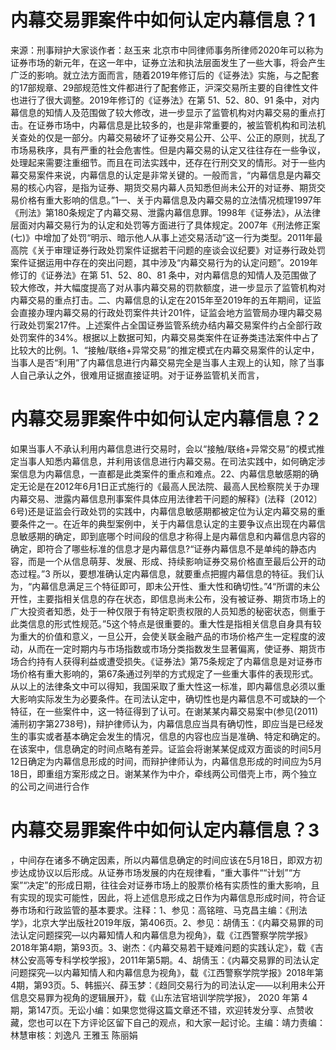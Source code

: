 # 内幕交易罪案件中如何认定内幕信息？1

来源：刑事辩护大家谈作者：赵玉来 北京市中同律师事务所律师2020年可以称为证券市场的新元年，在这一年中，证券立法和执法层面发生了一些大事，将会产生广泛的影响。就立法方面而言，随着2019年修订后的《证券法》实施，与之配套的17部规章、29部规范性文件都进行了配套修正，沪深交易所主要的自律性文件也进行了很大调整。2019年修订的《证券法》在第 51、52、80、91 条中，对内幕信息的知情人及范围做了较大修改，进一步显示了监管机构对内幕交易的重点打击。在证券市场中，内幕信息是比较多的，也是非常重要的，被监管机构和司法机关查处的仅是一部分。内幕交易破坏了证券交易公开、公平、公正的原则，扰乱了市场易秩序，具有严重的社会危害性。但是内幕交易的认定又往往存在一些争议，处理起来需要注重细节。而且在司法实践中，还存在行刑交叉的情形。对于一些内幕交易案件来说，内幕信息的认定是非常关键的。一般而言，“内幕信息是内幕交易的核心内容，是指为证券、期货交易内幕人员知悉但尚未公开的对证券、期货交易价格有重大影响的信息。”1一、关于内幕信息及内幕交易的立法情况梳理1997年《刑法》第180条规定了内幕交易、泄露内幕信息罪。1998年《证券法》，从法律层面对内幕交易行为的认定和处罚等方面进行了具体规定。2007年《刑法修正案(七)》中增加了处罚“明示、暗示他人从事上述交易活动”这一行为类型。2011年最高院《关于审理证券行政处罚案件证据若干问题的座谈会议纪要》对证券行政处罚案件证据运用中存在的突出问题，其中涉及“内幕交易行为的认定问题”。2019年修订的《证券法》在第 51、52、80、81 条中，对内幕信息的知情人及范围做了较大修改，并大幅度提高了对从事内幕交易的罚款额度，进一步显示了监管机构对内幕交易的重点打击。二、内幕信息的认定在2015年至2019年的五年期间，证监会直接办理内幕交易的行政处罚案件共计201件，证监会地方监管局办理内幕交易行政处罚案217件。上述案件占全国证券监管系统办结内幕交易案件约占全部行政处罚案件的34%。根据以上数据可知，内幕交易类案件在证券类违法案件中占了比较大的比例。1、“接触/联络+异常交易”的推定模式在内幕交易案件的认定中，当事人是否“利用”了内幕信息进行内幕交易完全是当事人主观上的认知，除了当事人自己承认之外，很难用证据直接证明。对于证券监管机关而言，

# 内幕交易罪案件中如何认定内幕信息？2

如果当事人不承认利用内幕信息进行交易时，会以“接触/联络+异常交易”的模式推定当事人知悉内幕信息，并利用该信息进行内幕交易。在司法实践中，如何确定涉案信息为内幕信息，一直都是此类案件的重点和难点。22、内幕信息敏感期的确定无论是在2012年6月1日正式施行的《最高人民法院、最高人民检察院关于办理内幕交易、泄露内幕信息刑事案件具体应用法律若干问题的解释》(法释〔2012〕6号)还是证监会行政处罚的实践中，内幕信息敏感期都被定位为认定内幕交易的重要条件之一。在近年的典型案例中，关于内幕信息认定的主要争议点出现在内幕信息敏感期的确定，即到底哪个时间段的信息才称得上是内幕信息和内幕信息内容的确定，即符合了哪些标准的信息才是内幕信息?“证券内幕信息不是单纯的静态内容，而是一个从信息萌芽、发展、形成、持续影响证券交易价格直至最后公开的动态过程。”3 所以，要想准确认定内幕信息，就要重点把握内幕信息的特征。我们认为，“内幕信息满足三个特征即可，即未公开性、重大性和确切性。”4“所谓的未公开性，主要指相关信息的存在状态，即信息尚未公布，没有被证券、期货市场上的广大投资者知悉，处于一种仅限于有特定职责权限的人员知悉的秘密状态，侧重于此类信息的形式性规范。”5这个特点是很重要的。重大性是指相关信息自身具有较为重大的价值和意义，一旦公开，会使关联金融产品的市场价格产生一定程度的波动，从而在一定时期内与市场指数或市场分类指数发生显著偏离，使证券、期货市场合约持有人获得利益或遭受损失。《证券法》第75条规定了内幕信息是对证券市场价格有重大影响的，第67条通过列举的方式规定了一些重大事件的表现形式。从以上的法律条文中可以得知，我国采取了重大性这一标准，即内幕信息必须以重大影响实际发生为必要条件。在司法认定中，确切性也是内幕信息不可或缺的一个特征，在一些案件中，这一特征得到了认可。在谢某某内幕交易案中(参见(2011)浦刑初字第2738号)，辩护律师认为，内幕信息应当具有确切性，即应当是已经发生的事实或者基本确定会发生的情况，信息的内容也应当是准确、特定和确定的。在该案中，信息确定的时间点略有差异。证监会将谢某某促成双方面谈的时间5月12日确定为内幕信息形成的时间，而辩护律师认为，内幕信息形成的时间应为5月18日，即重组方案形成之日。谢某某作为中介，牵线两公司借壳上市，两个独立的公司之间进行合作

# 内幕交易罪案件中如何认定内幕信息？3

，中间存在诸多不确定因素，所以内幕信息确定的时间应该在5月18日，即双方初步达成协议以后形成。从证券市场发展的内在规律看，“重大事件““计划”“方案”“决定”的形成日期，往往会对证券市场上的股票价格有实质性的重大影响，且有实现的现实可能性，因此，将上述信息形成之日作为内幕信息形成时间，符合证券市场和行政监管的基本要求。注释：1、参见：高铭暄、马克昌主编：《刑法学》，北京大学出版社2019年版，第406页。2、参见：胡倩玉：《内幕交易罪的司法认定问题探究—以内幕知情人和内幕信息为视角》，载《江西警察学院学报》2018年第4期，第93页。3、谢杰：《内幕交易若干疑难问题的实践认定》，载《吉林公安高等专科学校学报》，2011年第5期。4、胡倩玉：《内幕交易罪的司法认定问题探究—以内幕知情人和内幕信息为视角》，载《江西警察学院学报》2018年第4期，第93页。5、韩振兴、薛玉梦：《趋同交易行为的司法认定——以利用未公开信息交易罪为视角的逻辑展开》，载《山东法官培训学院学报》， 2020 年第 4 期，第147页。无讼小编：如果您觉得这篇文章还不错，欢迎转发分享、点赞收藏，您也可以在下方评论区留下自己的观点，和大家一起讨论。主编：靖力责编：林慧审核：刘逸凡 王雅玉 陈丽娟

